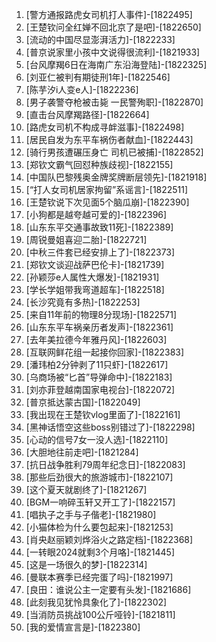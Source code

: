 
1. [警方通报路虎女司机打人事件]-[1822495]
1. [王楚钦问全红婵不回北京了是吧]-[1822650]
1. [流动的中国尽显澎湃活力]-[1822233]
1. [普京说家里小孩中文说得很流利]-[1821933]
1. [台风摩羯6日在海南广东沿海登陆]-[1822325]
1. [刘亚仁被判有期徒刑1年]-[1822546]
1. [陈芋汐i人变e人]-[1822236]
1. [男子袭警夺枪被击毙 一民警殉职]-[1822870]
1. [直击台风摩羯路径]-[1822664]
1. [路虎女司机不构成寻衅滋事]-[1822498]
1. [居民自发为东平车祸伤者献血]-[1822443]
1. [骑行男孩遭碾压身亡 司机已被捕]-[1822852]
1. [郑钦文霸气回怼种族歧视]-[1822155]
1. [中国队巴黎残奥金牌奖牌断层领先]-[1821918]
1. [“打人女司机居家拘留”系谣言]-[1822511]
1. [王楚钦说下次见面5个脑瓜崩]-[1822390]
1. [小狗都是越夸越可爱的]-[1822396]
1. [山东东平交通事故致11死]-[1822389]
1. [周锐曼姐喜迎二胎]-[1822721]
1. [中秋三件套已经安排上了]-[1822373]
1. [郑钦文谈迎战萨巴伦卡]-[1821739]
1. [孙颖莎e人属性大爆发]-[1821931]
1. [学长学姐带我弯道超车]-[1822518]
1. [长沙究竟有多热]-[1822253]
1. [来自11年前的物理8分现场]-[1822571]
1. [山东东平车祸亲历者发声]-[1822361]
1. [去年美拉德今年雅丹风]-[1822603]
1. [互联网鲜花组一起接你回家]-[1822383]
1. [潘玮柏2分钟剥了11只虾]-[1822617]
1. [乌商场被“匕首”导弹命中]-[1822183]
1. [刘亦菲登越南国家电视台]-[1822072]
1. [普京抵达蒙古国]-[1822049]
1. [我出现在王楚钦vlog里面了]-[1822161]
1. [黑神话悟空这些boss别错过了]-[1822298]
1. [心动的信号7女一没人选]-[1822110]
1. [大胆地往前走吧]-[1821284]
1. [抗日战争胜利79周年纪念日]-[1822083]
1. [那些后劲很大的旅游城市]-[1822107]
1. [这个夏天就剧终了]-[1821267]
1. [BGM一响碎玉轩又开工了]-[1822157]
1. [唱执子之手与子偕老]-[1821980]
1. [小猫体检为什么要包起来]-[1821253]
1. [肖央赵丽颖刘烨浴火之路定档]-[1822368]
1. [一转眼2024就剩3个月咯]-[1821445]
1. [这是一场很久的梦]-[1822314]
1. [曼联本赛季已经完蛋了吗]-[1821997]
1. [良田：谁说公主一定要有头发]-[1821686]
1. [此刻我见犹怜具象化了]-[1822302]
1. [当消防员挑战100公斤哑铃]-[1821811]
1. [我的爱情宣言是]-[1822380]